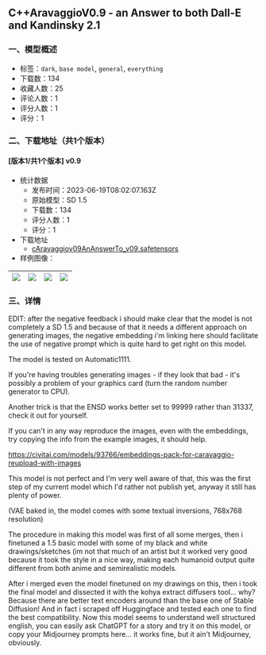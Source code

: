 ## C++AravaggioV0.9 - an Answer to both Dall-E and Kandinsky 2.1
### 一、模型概述

- 标签：`dark`, `base model`, `general`, `everything`
- 下载数：134
- 收藏人数：25
- 评论人数：1
- 评分人数：1
- 评分：1

### 二、下载地址（共1个版本）

#### [版本1/共1个版本] v0.9

- 统计数据
  - 发布时间：2023-06-19T08:02:07.163Z
  - 原始模型：SD 1.5
  - 下载数：134
  - 评分人数：1
  - 评分：1
- 下载地址
  - [cAravaggiov09AnAnswerTo_v09.safetensors](https://civitai.com/api/download/models/99323)
- 样例图像：

| <img src="https://image.civitai.com/xG1nkqKTMzGDvpLrqFT7WA/a4b25e24-a3fa-41a4-962a-c1e340671b7b/width=450/1203676.jpeg" /> | <img src="https://image.civitai.com/xG1nkqKTMzGDvpLrqFT7WA/bf5eb390-8529-4c86-ab49-66e0a987b74a/width=450/1203950.jpeg" /> | <img src="https://image.civitai.com/xG1nkqKTMzGDvpLrqFT7WA/cb8081d4-dc4b-4f62-af59-07b276598e5e/width=450/1203679.jpeg" /> | <img src="https://image.civitai.com/xG1nkqKTMzGDvpLrqFT7WA/d7c53b5c-0485-401a-b930-cd9323e697af/width=450/1203683.jpeg" /> |
| ---- | ---- | ---- | ---- |


### 三、详情
<p>EDIT: after the negative feedback i should make clear that the model is not completely a SD 1.5 and because of that it needs a different approach on generating images, the negative embedding i'm linking here should facilitate the use of negative prompt which is quite hard to get right on this model.</p><p>The model is tested on Automatic1111.</p><p>If you're having troubles generating images - if they look that bad - it's possibly a problem of your graphics card (turn the random number generator to CPU).</p><p>Another trick is that the ENSD works better set to 99999 rather than 31337, check it out for yourself.</p><p>If you can't in any way reproduce the images, even with the embeddings, try copying the info from the example images, it should help.</p><p><a target="_blank" rel="ugc" href="https://civitai.com/models/93766/embeddings-pack-for-caravaggio-reupload-with-images">https://civitai.com/models/93766/embeddings-pack-for-caravaggio-reupload-with-images</a></p><p></p><p>This model is not perfect and I'm very well aware of that, this was the first step of my current model which I'd rather not publish yet, anyway it still has plenty of power.</p><p></p><p>(VAE baked in, the model comes with some textual inversions, 768x768 resolution)</p><p></p><p>The procedure in making this model was first of all some merges, then i finetuned a 1.5 basic model with some of my black and white drawings/sketches (im not that much of an artist but it worked very good because it took the style in a nice way, making each humanoid output quite different from both anime and semirealistic models.</p><p></p><p>After i merged even the model finetuned on my drawings on this, then i took the final model and dissected it with the kohya extract diffusers tool... why? Because there are better text encoders around than the base one of Stable Diffusion! And in fact i scraped off Huggingface and tested each one to find the best compatibility. Now this model seems to understand well structured english, you can easily ask ChatGPT for a story and try it on this model, or copy your Midjourney prompts here... it works fine, but it ain't Midjourney, obviously.</p>